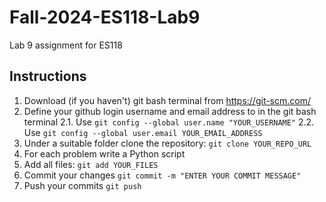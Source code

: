 # Fall-2024-ES118-Lab9
Lab 9 assignment for ES118

## Instructions
1. Download (if you haven't) git bash terminal from https://git-scm.com/ 
2. Define your github login username and email address to in the git bash terminal
   2.1. Use `git config --global user.name "YOUR_USERNAME"`
   2.2. Use `git config --global user.email YOUR_EMAIL_ADDRESS`
4. Under a suitable folder clone the repository: `git clone YOUR_REPO_URL`
5. For each problem write a Python script
6. Add all files: `git add YOUR_FILES`
7. Commit your changes `git commit -m "ENTER YOUR COMMIT MESSAGE"`
8. Push your commits `git push`
